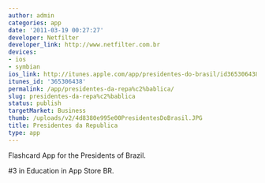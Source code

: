 ```yaml
---
author: admin
categories: app
date: '2011-03-19 00:27:27'
developer: Netfilter
developer_link: http://www.netfilter.com.br
devices: 
- ios
- symbian
ios_link: http://itunes.apple.com/app/presidentes-do-brasil/id365306438?mt=8
itunes_id: '365306438'
permalink: /app/presidentes-da-repa%c2%bablica/
slug: presidentes-da-repa%c2%bablica
status: publish
targetMarket: Business
thumb: /uploads/v2/4d8380e995e00PresidentesDoBrasil.JPG
title: Presidentes da Republica
type: app
---
```


Flashcard App for the Presidents of Brazil.

#3 in Education in App Store BR.
